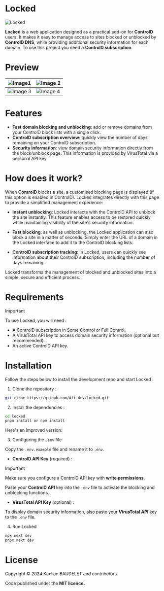 # Locked

![Locked](https://github.com/user-attachments/assets/2a4277f8-5363-49e7-8054-36d18881b58c)

**Locked** is a web application designed as a practical add-on for **ControlD** users. It makes it easy to manage access to sites blocked or unblocked by **ControlD DNS**, while providing additional security information for each domain. To use this project you need a **ControlD subscription**.

# Preview

| ![Image1](https://github.com/user-attachments/assets/da6a4e7a-a0cd-4707-8809-46e1a2d561b6)  | ![Image 2](https://github.com/user-attachments/assets/39e6b581-32b4-4e5b-9f08-d8f302dee50c) |
| ------------------------------------------------------------------------------------------- | ------------------------------------------------------------------------------------------- |
| ![Image 3](https://github.com/user-attachments/assets/87a6c2bf-943d-4218-8cca-63fd6220670f) | ![Image 4](https://github.com/user-attachments/assets/0437fcd3-0fb9-4b14-9935-1259831aa013) |

# Features

-   **Fast domain blocking and unblocking**: add or remove domains from your ControlD block lists with a single click.
-   **ControlD subscription overview**: quickly view the number of days remaining on your ControlD subscription.
-   **Security information**: view domain security information directly from the block/unblock page. This information is provided by VirusTotal via a personal API key.

# How does it work?

When **ControlD** blocks a site, a customised blocking page is displayed (if this option is enabled in ControlD). Locked integrates directly with this page to provide a simplified management experience:

-   **Instant unblocking**: Locked interacts with the ControlD API to unblock the site instantly. This feature enables access to be restored quickly while maintaining visibility of the site's security information.

-   **Fast blocking**: as well as unblocking, the Locked application can also block a site in a matter of seconds. Simply enter the URL of a domain in the Locked interface to add it to the ControlD blocking lists.

-   **ControlD subscription tracking**: in Locked, users can quickly see information about their ControlD subscription, including the number of days remaining.

Locked transforms the management of blocked and unblocked sites into a simple, secure and efficient process.

# Requirements

> [!IMPORTANT]
> To use Locked, you will need :
>
> -   A ControlD subscription in Some Control or Full Control.
> -   A VirusTotal API key to access domain security information (optional but recommended).
> -   An active ControlD API key.

# Installation

Follow the steps below to install the development repo and start Locked :

1. Clone the repository :

```bash
git clone https://github.com/Afi-dev/locked.git
```

2. Install the dependencies :

```bash
cd locked
pnpm install or npm install
```

Here's an improved version:

3. Configuring the `.env` file

Copy the `.env.example` file and rename it to `.env`.

-   **ControlD API Key** (required) :

> [!IMPORTANT]
> Make sure you configure a ControlD API key with **write permissions**.

Paste your **ControlD API** key into the `.env` file to activate the blocking and unblocking functions.

-   **VirusTotal API Key** (optional) :

To display domain security information, also paste your **VirusTotal API** key to the `.env` file.

4. Run Locked

```bash
npx next dev
pnpx next dev
```

# License

Copyright © 2024 Kaelian BAUDELET and contributors.

Code published under the **MIT licence.**
